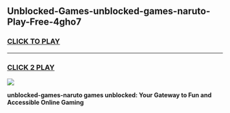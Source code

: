 
## Unblocked-Games-unblocked-games-naruto-Play-Free-4gho7
<h3>
<a href="https://premium76.site?title=unblocked-games-naruto&ref=21A">CLICK TO PLAY</a></h3>
<hr>

<h3>
<a href="https://premium76.site?title=unblocked-games-naruto&ref=21A">CLICK 2 PLAY</a>
  
</h3>

<a href="https://premium76.site?title=unblocked-games-naruto&ref=21A"><img src="https://clearcache.store/games.png"></a>


**unblocked-games-naruto games unblocked: Your Gateway to Fun and Accessible Online Gaming**
